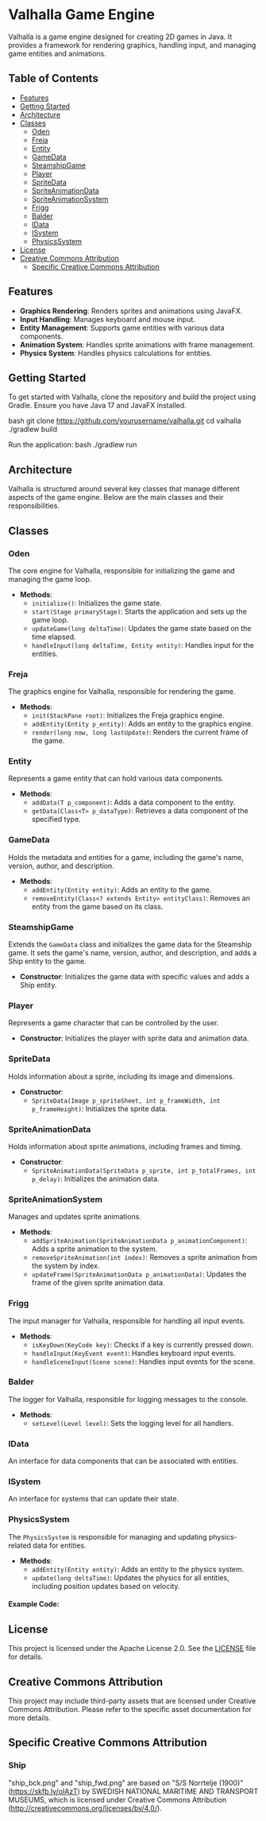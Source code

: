 # Valhalla Game Engine

Valhalla is a game engine designed for creating 2D games in Java. It provides a framework for rendering graphics, handling input, and managing game entities and animations.

## Table of Contents

- [Features](#features)
- [Getting Started](#getting-started)
- [Architecture](#architecture)
- [Classes](#classes)
  - [Oden](#oden)
  - [Freja](#freja)
  - [Entity](#entity)
  - [GameData](#gamedata)
  - [SteamshipGame](#steamshipgame)
  - [Player](#player)
  - [SpriteData](#spritedata)
  - [SpriteAnimationData](#spriteanimationdata)
  - [SpriteAnimationSystem](#spriteanimationsystem)
  - [Frigg](#frigg)
  - [Balder](#balder)
  - [IData](#idata)
  - [ISystem](#isystem)
  - [PhysicsSystem](#physicssystem)
- [License](#license)
- [Creative Commons Attribution](#creative-commons-attribution)
  - [Specific Creative Commons Attribution](#specific-creative-commons-attribution)

## Features

- **Graphics Rendering**: Renders sprites and animations using JavaFX.
- **Input Handling**: Manages keyboard and mouse input.
- **Entity Management**: Supports game entities with various data components.
- **Animation System**: Handles sprite animations with frame management.
- **Physics System**: Handles physics calculations for entities.

## Getting Started

To get started with Valhalla, clone the repository and build the project using Gradle. Ensure you have Java 17 and JavaFX installed.

bash
git clone https://github.com/yourusername/valhalla.git
cd valhalla
./gradlew build

Run the application:
bash
./gradlew run

## Architecture

Valhalla is structured around several key classes that manage different aspects of the game engine. Below are the main classes and their responsibilities.

## Classes

### Oden

The core engine for Valhalla, responsible for initializing the game and managing the game loop.

- **Methods**:
  - `initialize()`: Initializes the game state.
  - `start(Stage primaryStage)`: Starts the application and sets up the game loop.
  - `updateGame(long deltaTime)`: Updates the game state based on the time elapsed.
  - `handleInput(long deltaTime, Entity entity)`: Handles input for the entities.

### Freja

The graphics engine for Valhalla, responsible for rendering the game.

- **Methods**:
  - `init(StackPane root)`: Initializes the Freja graphics engine.
  - `addEntity(Entity p_entity)`: Adds an entity to the graphics engine.
  - `render(long now, long lastUpdate)`: Renders the current frame of the game.

### Entity

Represents a game entity that can hold various data components.

- **Methods**:
  - `addData(T p_component)`: Adds a data component to the entity.
  - `getData(Class<T> p_dataType)`: Retrieves a data component of the specified type.

### GameData

Holds the metadata and entities for a game, including the game's name, version, author, and description.

- **Methods**:
  - `addEntity(Entity entity)`: Adds an entity to the game.
  - `removeEntity(Class<? extends Entity> entityClass)`: Removes an entity from the game based on its class.

### SteamshipGame

Extends the `GameData` class and initializes the game data for the Steamship game. It sets the game's name, version, author, and description, and adds a Ship entity to the game.

- **Constructor**: Initializes the game data with specific values and adds a Ship entity.

### Player

Represents a game character that can be controlled by the user.

- **Constructor**: Initializes the player with sprite data and animation data.

### SpriteData

Holds information about a sprite, including its image and dimensions.

- **Constructor**:
  - `SpriteData(Image p_spriteSheet, int p_frameWidth, int p_frameHeight)`: Initializes the sprite data.

### SpriteAnimationData

Holds information about sprite animations, including frames and timing.

- **Constructor**:
  - `SpriteAnimationData(SpriteData p_sprite, int p_totalFrames, int p_delay)`: Initializes the animation data.

### SpriteAnimationSystem

Manages and updates sprite animations.

- **Methods**:
  - `addSpriteAnimation(SpriteAnimationData p_animationComponent)`: Adds a sprite animation to the system.
  - `removeSpriteAnimation(int index)`: Removes a sprite animation from the system by index.
  - `updateFrame(SpriteAnimationData p_animationData)`: Updates the frame of the given sprite animation data.

### Frigg

The input manager for Valhalla, responsible for handling all input events.

- **Methods**:
  - `isKeyDown(KeyCode key)`: Checks if a key is currently pressed down.
  - `handleInput(KeyEvent event)`: Handles keyboard input events.
  - `handleSceneInput(Scene scene)`: Handles input events for the scene.

### Balder

The logger for Valhalla, responsible for logging messages to the console.

- **Methods**:
  - `setLevel(Level level)`: Sets the logging level for all handlers.

### IData

An interface for data components that can be associated with entities.

### ISystem

An interface for systems that can update their state.

### PhysicsSystem

The `PhysicsSystem` is responsible for managing and updating physics-related data for entities.

- **Methods**:
  - `addEntity(Entity entity)`: Adds an entity to the physics system.
  - `update(long deltaTime)`: Updates the physics for all entities, including position updates based on velocity.

#### Example Code:

## License

This project is licensed under the Apache License 2.0. See the [LICENSE](LICENSE) file for details.

## Creative Commons Attribution

This project may include third-party assets that are licensed under Creative Commons Attribution. Please refer to the specific asset documentation for more details.

## Specific Creative Commons Attribution

### Ship

"ship_bck.png" and "ship_fwd.png" are based on "S/S Norrtelje (1900)" (https://skfb.ly/oIAzT) by SWEDISH NATIONAL MARITIME AND TRANSPORT MUSEUMS, which is licensed under Creative Commons Attribution (http://creativecommons.org/licenses/by/4.0/).
